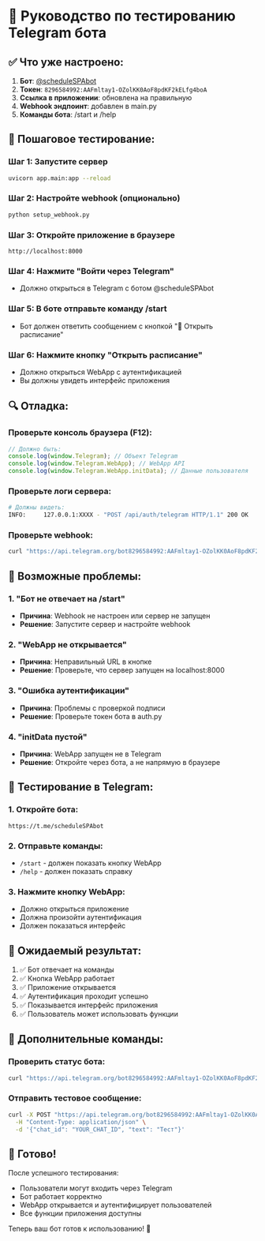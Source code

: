 # 🧪 Руководство по тестированию Telegram бота

## ✅ Что уже настроено:

1. **Бот**: [@scheduleSPAbot](https://t.me/scheduleSPAbot)
2. **Токен**: `8296584992:AAFmltay1-OZolKK0AoF8pdKF2kELfg4boA`
3. **Ссылка в приложении**: обновлена на правильную
4. **Webhook эндпоинт**: добавлен в main.py
5. **Команды бота**: /start и /help

## 🚀 Пошаговое тестирование:

### **Шаг 1: Запустите сервер**
```bash
uvicorn app.main:app --reload
```

### **Шаг 2: Настройте webhook (опционально)**
```bash
python setup_webhook.py
```

### **Шаг 3: Откройте приложение в браузере**
```
http://localhost:8000
```

### **Шаг 4: Нажмите "Войти через Telegram"**
- Должно открыться в Telegram с ботом @scheduleSPAbot

### **Шаг 5: В боте отправьте команду /start**
- Бот должен ответить сообщением с кнопкой "📅 Открыть расписание"

### **Шаг 6: Нажмите кнопку "Открыть расписание"**
- Должно открыться WebApp с аутентификацией
- Вы должны увидеть интерфейс приложения

## 🔍 Отладка:

### **Проверьте консоль браузера (F12):**
```javascript
// Должно быть:
console.log(window.Telegram); // Объект Telegram
console.log(window.Telegram.WebApp); // WebApp API
console.log(window.Telegram.WebApp.initData); // Данные пользователя
```

### **Проверьте логи сервера:**
```bash
# Должны видеть:
INFO:     127.0.0.1:XXXX - "POST /api/auth/telegram HTTP/1.1" 200 OK
```

### **Проверьте webhook:**
```bash
curl "https://api.telegram.org/bot8296584992:AAFmltay1-OZolKK0AoF8pdKF2kELfg4boA/getWebhookInfo"
```

## 🚨 Возможные проблемы:

### **1. "Бот не отвечает на /start"**
- **Причина**: Webhook не настроен или сервер не запущен
- **Решение**: Запустите сервер и настройте webhook

### **2. "WebApp не открывается"**
- **Причина**: Неправильный URL в кнопке
- **Решение**: Проверьте, что сервер запущен на localhost:8000

### **3. "Ошибка аутентификации"**
- **Причина**: Проблемы с проверкой подписи
- **Решение**: Проверьте токен бота в auth.py

### **4. "initData пустой"**
- **Причина**: WebApp запущен не в Telegram
- **Решение**: Откройте через бота, а не напрямую в браузере

## 📱 Тестирование в Telegram:

### **1. Откройте бота:**
```
https://t.me/scheduleSPAbot
```

### **2. Отправьте команды:**
- `/start` - должен показать кнопку WebApp
- `/help` - должен показать справку

### **3. Нажмите кнопку WebApp:**
- Должно открыться приложение
- Должна произойти аутентификация
- Должен показаться интерфейс

## 🎯 Ожидаемый результат:

1. ✅ Бот отвечает на команды
2. ✅ Кнопка WebApp работает
3. ✅ Приложение открывается
4. ✅ Аутентификация проходит успешно
5. ✅ Показывается интерфейс приложения
6. ✅ Пользователь может использовать функции

## 🔧 Дополнительные команды:

### **Проверить статус бота:**
```bash
curl "https://api.telegram.org/bot8296584992:AAFmltay1-OZolKK0AoF8pdKF2kELfg4boA/getMe"
```

### **Отправить тестовое сообщение:**
```bash
curl -X POST "https://api.telegram.org/bot8296584992:AAFmltay1-OZolKK0AoF8pdKF2kELfg4boA/sendMessage" \
  -H "Content-Type: application/json" \
  -d '{"chat_id": "YOUR_CHAT_ID", "text": "Тест"}'
```

## 🎉 Готово!

После успешного тестирования:
- Пользователи могут входить через Telegram
- Бот работает корректно
- WebApp открывается и аутентифицирует пользователей
- Все функции приложения доступны

Теперь ваш бот готов к использованию! 🚀

